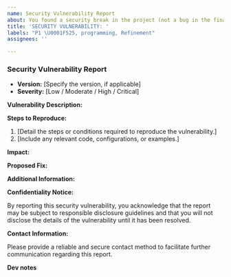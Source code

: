 ```yaml
---
name: Security Vulnerability Report
about: You found a security break in the project (not a bug in the final game)
title: 'SECURITY VULNERABILITY: '
labels: "P1 \U0001F525, programming, Refinement"
assignees: ''

---
```


<!-- IMPORTANT: This report is intended for security-related issues only. Please use our others issue templates for non-security-related matters. -->

<!-- Write "N/A." If it's not applicable, and "Not tested." if you didn't test -->

### Security Vulnerability Report

- **Version:** [Specify the version, if applicable]
- **Severity:** [Low / Moderate / High / Critical]

**Vulnerability Description:**

<!-- Provide a brief and clear description of the security vulnerability. -->

**Steps to Reproduce:**

1. [Detail the steps or conditions required to reproduce the vulnerability.]
2. [Include any relevant code, configurations, or examples.]

**Impact:**

<!-- Explain the potential impact and consequences of the vulnerability. -->

**Proposed Fix:**

<!-- If you have a suggestion for a fix or mitigation, provide it here. -->

**Additional Information:**

<!-- Include any additional information, links, or references that may be helpful in understanding the issue. -->

**Confidentiality Notice:**

By reporting this security vulnerability, you acknowledge that the report may be subject to responsible disclosure guidelines and that you will not disclose the details of the vulnerability until it has been resolved.

**Contact Information:**

Please provide a reliable and secure contact method to facilitate further communication regarding this report.


**Dev notes**

<!-- Pls  do not fill this, our team will write here all the updates that happen regarding this ticket -->


<!-- Thank you for contributing to the security of our project! :) -->